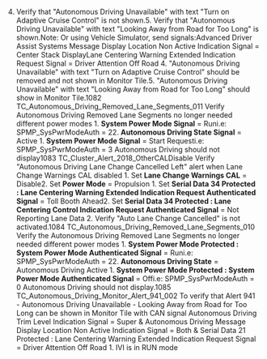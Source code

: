 4. Verify that "Autonomous Driving Unavailable" with text "Turn on Adaptive Cruise Control" is not shown.5. Verify that "Autonomous Driving Unavailable" with text "Looking Away from Road for Too Long" is shown.Note: Or using Vehicle Simulator, send signals:Advanced Driver Assist Systems Message Display Location Non Active Indication Signal = Center Stack DisplayLane Centering Warning Extended Indication Request Signal = Driver Attention Off Road 4. "Autonomous Driving Unavailable" with text "Turn on Adaptive Cruise Control" should be removed and not shown in Monitor Tile.5. "Autonomous Driving Unavailable" with text "Looking Away from Road for Too Long" should show in Monitor Tile.1082 TC_Autonomous_Driving_Removed_Lane_Segments_011 Verify Autonomous Driving Removed Lane Segments no longer needed different power modes 1. **System Power Mode Signal** = Runi.e: SPMP_SysPwrModeAuth = 22. **Autonomous Driving State Signal** = Active 1. **System Power Mode Signal** = Start Requesti.e: SPMP_SysPwrModeAuth = 3 Autonomous Driving should not display1083 TC_Cluster_Alert_2018_OtherCALDisable Verify "Autonomous Driving Lane Change Cancelled Left" alert when Lane Change Warnings CAL disabled 1. Set **Lane Change Warnings CAL** = Disable2. Set **Power Mode** = Propulsion 1. Set **Serial Data 34 Protected : Lane Centering Warning Extended Indication Request Authenticated Signal** = Toll Booth Ahead2. Set **Serial Data 34 Protected : Lane Centering Control Indication Request Authenticated Signal** = Not Reporting Lane Data 2. Verify "Auto Lane Change Cancelled" is not activated.1084 TC_Autonomous_Driving_Removed_Lane_Segments_010 Verify the Autonomous Driving Removed Lane Segments no longer needed different power modes 1. **System Power Mode Protected : System Power Mode Authenticated Signal** = Runi.e: SPMP_SysPwrModeAuth = 22. **Autonomous Driving State** = Autonomous Driving Active 1. **System Power Mode Protected : System Power Mode Authenticated Signal** = Offi.e: SPMP_SysPwrModeAuth = 0 Autonomous Driving should not display.1085 TC_Autonomous_Driving_Monitor_Alert_941_002 To verify that Alert 941 - Autonomous Driving Unavailable - Looking Away from Road for Too Long can be shown in Monitor Tile with CAN signal Autonomous Driving Trim Level Indication Signal = Super & Autonomous Driving Message Display Location Non Active Indication Signal = Both & Serial Data 21 Protected : Lane Centering Warning Extended Indication Request Signal = Driver Attention Off Road 1. IVI is in RUN mode